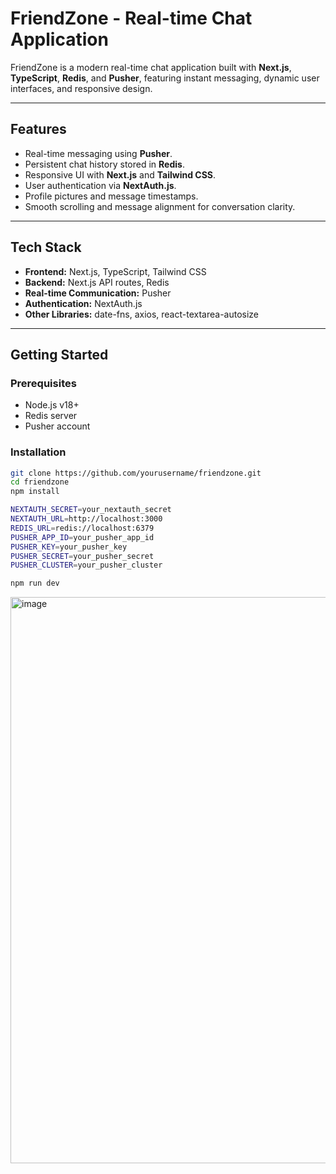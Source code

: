 # FriendZone - Real-time Chat Application

FriendZone is a modern real-time chat application built with **Next.js**, **TypeScript**, **Redis**, and **Pusher**, featuring instant messaging, dynamic user interfaces, and responsive design.

---

## Features

- Real-time messaging using **Pusher**.
- Persistent chat history stored in **Redis**.
- Responsive UI with **Next.js** and **Tailwind CSS**.
- User authentication via **NextAuth.js**.
- Profile pictures and message timestamps.
- Smooth scrolling and message alignment for conversation clarity.

---

## Tech Stack

- **Frontend:** Next.js, TypeScript, Tailwind CSS  
- **Backend:** Next.js API routes, Redis  
- **Real-time Communication:** Pusher  
- **Authentication:** NextAuth.js  
- **Other Libraries:** date-fns, axios, react-textarea-autosize  

---

## Getting Started

### Prerequisites

- Node.js v18+  
- Redis server  
- Pusher account  

### Installation

```bash
git clone https://github.com/yourusername/friendzone.git
cd friendzone
npm install

NEXTAUTH_SECRET=your_nextauth_secret
NEXTAUTH_URL=http://localhost:3000
REDIS_URL=redis://localhost:6379
PUSHER_APP_ID=your_pusher_app_id
PUSHER_KEY=your_pusher_key
PUSHER_SECRET=your_pusher_secret
PUSHER_CLUSTER=your_pusher_cluster

npm run dev
```

<img width="1918" height="906" alt="image" src="https://github.com/user-attachments/assets/d5f35b90-20c0-481d-b3d2-eb931655ff22" />


